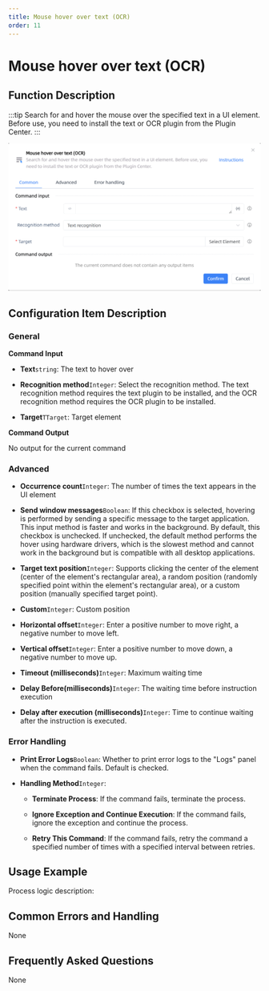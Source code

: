 ```yaml
---
title: Mouse hover over text (OCR)
order: 11
---
```


# Mouse hover over text (OCR)

## Function Description

:::tip 
Search for and hover the mouse over the specified text in a UI element. Before use, you need to install the text or OCR plugin from the Plugin Center.
:::

![Mouse hover over text (OCR)](../../assets/Mouse%20hover%20over%20text%20(OCR)_command.png)

## Configuration Item Description

### General

**Command Input**

- **Text**`string`: The text to hover over

- **Recognition method**`Integer`: Select the recognition method. The text recognition method requires the text plugin to be installed, and the OCR recognition method requires the OCR plugin to be installed.

- **Target**`TTarget`: Target element


**Command Output**

No output for the current command

### Advanced

- **Occurrence count**`Integer`: The number of times the text appears in the UI element

- **Send window messages**`Boolean`: If this checkbox is selected, hovering is performed by sending a specific message to the target application. This input method is faster and works in the background. By default, this checkbox is unchecked. If unchecked, the default method performs the hover using hardware drivers, which is the slowest method and cannot work in the background but is compatible with all desktop applications.

- **Target text position**`Integer`: Supports clicking the center of the element (center of the element's rectangular area), a random position (randomly specified point within the element's rectangular area), or a custom position (manually specified target point).

- **Custom**`Integer`: Custom position

- **Horizontal offset**`Integer`: Enter a positive number to move right, a negative number to move left.

- **Vertical offset**`Integer`: Enter a positive number to move down, a negative number to move up.

- **Timeout (milliseconds)**`Integer`: Maximum waiting time

- **Delay Before(milliseconds)**`Integer`: The waiting time before instruction execution

- **Delay after execution (milliseconds)**`Integer`: Time to continue waiting after the instruction is executed.

### Error Handling

- **Print Error Logs**`Boolean`: Whether to print error logs to the "Logs" panel when the command fails. Default is checked. 

- **Handling Method**`Integer`:

    - **Terminate Process**: If the command fails, terminate the process.

    - **Ignore Exception and Continue Execution**: If the command fails, ignore the exception and continue the process.

    - **Retry This Command**: If the command fails, retry the command a specified number of times with a specified interval between retries.

## Usage Example

Process logic description:

## Common Errors and Handling

None

## Frequently Asked Questions

None

